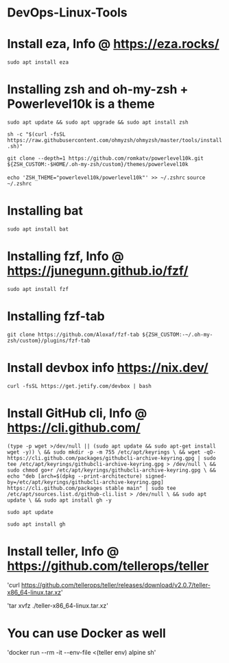 # DevOps-Linux-Tools

# Install eza, Info @ https://eza.rocks/

`sudo apt install eza`

# Installing zsh  and oh-my-zsh + Powerlevel10k is a theme

`sudo apt update && sudo apt upgrade && sudo apt install zsh`

`sh -c "$(curl -fsSL https://raw.githubusercontent.com/ohmyzsh/ohmyzsh/master/tools/install.sh)"`

`git clone --depth=1 https://github.com/romkatv/powerlevel10k.git ${ZSH_CUSTOM:-$HOME/.oh-my-zsh/custom}/themes/powerlevel10k`

`echo 'ZSH_THEME="powerlevel10k/powerlevel10k"' >> ~/.zshrc`
`source ~/.zshrc`

# Installing bat

`sudo apt install bat`

# Installing fzf, Info @ https://junegunn.github.io/fzf/

`sudo apt install fzf`

# Installing fzf-tab 

`git clone https://github.com/Aloxaf/fzf-tab ${ZSH_CUSTOM:-~/.oh-my-zsh/custom}/plugins/fzf-tab`

# Install devbox info https://nix.dev/ 

`curl -fsSL https://get.jetify.com/devbox | bash`

# Install GitHub cli, Info @ https://cli.github.com/

`(type -p wget >/dev/null || (sudo apt update && sudo apt-get install wget -y)) \
&& sudo mkdir -p -m 755 /etc/apt/keyrings \
&& wget -qO- https://cli.github.com/packages/githubcli-archive-keyring.gpg | sudo tee /etc/apt/keyrings/githubcli-archive-keyring.gpg > /dev/null \
&& sudo chmod go+r /etc/apt/keyrings/githubcli-archive-keyring.gpg \
&& echo "deb [arch=$(dpkg --print-architecture) signed-by=/etc/apt/keyrings/githubcli-archive-keyring.gpg] https://cli.github.com/packages stable main" | sudo tee /etc/apt/sources.list.d/github-cli.list > /dev/null \
&& sudo apt update \
&& sudo apt install gh -y`

`sudo apt update`

`sudo apt install gh`

# Install teller, Info @ https://github.com/tellerops/teller

'curl https://github.com/tellerops/teller/releases/download/v2.0.7/teller-x86_64-linux.tar.xz'

'tar xvfz ./teller-x86_64-linux.tar.xz'

# You can use Docker as well 

'docker run --rm -it --env-file <(teller env) alpine sh'






